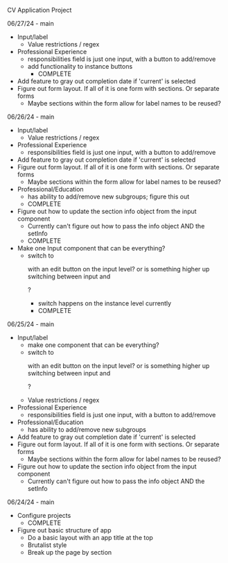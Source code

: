 CV Application Project

06/27/24 - main

- Input/label
  - Value restrictions / regex
- Professional Experience
  - responsibilities field is just one input, with a button to add/remove
  - add functionality to instance buttons
    - COMPLETE
- Add feature to gray out completion date if 'current' is selected
- Figure out form layout. If all of it is one form with sections. Or separate
  forms
  - Maybe sections within the form allow for label names to be reused?

06/26/24 - main

- Input/label
  - Value restrictions / regex
- Professional Experience
  - responsibilities field is just one input, with a button to add/remove
- Add feature to gray out completion date if 'current' is selected
- Figure out form layout. If all of it is one form with sections. Or separate
  forms
  - Maybe sections within the form allow for label names to be reused?
- Professional/Education
  - has ability to add/remove new subgroups; figure this out
  - COMPLETE
- Figure out how to update the section info object from the input component
  - Currently can't figure out how to pass the info object AND the setInfo
  - COMPLETE
- Make one Input component that can be everything?
  - switch to <p> with an edit button on the input level? or is something higher
    up switching between input and <p>?
    - switch happens on the instance level currently
    - COMPLETE

06/25/24 - main

- Input/label
  - make one component that can be everything?
  - switch to <p> with an edit button on the input level? or is something higher
    up switching between input and <p>?
  - Value restrictions / regex
- Professional Experience
  - responsibilities field is just one input, with a button to add/remove
- Professional/Education
  - has ability to add/remove new subgroups
- Add feature to gray out completion date if 'current' is selected
- Figure out form layout. If all of it is one form with sections. Or separate
  forms
  - Maybe sections within the form allow for label names to be reused?
- Figure out how to update the section info object from the input component
  - Currently can't figure out how to pass the info object AND the setInfo

06/24/24 - main

- Configure projects
  - COMPLETE
- Figure out basic structure of app
  - Do a basic layout with an app title at the top
  - Brutalist style
  - Break up the page by section
